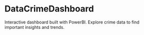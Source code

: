 # DataCrimeDashboard
Interactive dashboard built with PowerBI. Explore crime data to find important insights and trends.
